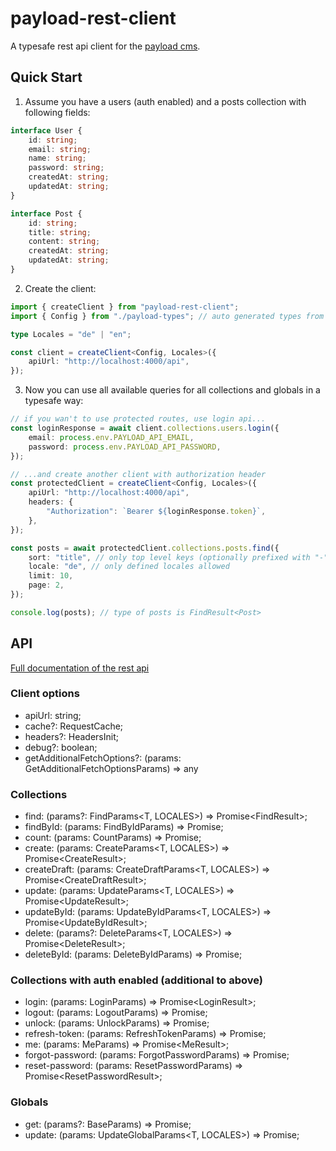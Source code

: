 # payload-rest-client

A typesafe rest api client for the [payload cms](https://payloadcms.com).

## Quick Start 

1. Assume you have a users (auth enabled) and a posts collection with following fields:

```ts
interface User {
    id: string;
    email: string;
    name: string;
    password: string;
    createdAt: string;
    updatedAt: string;
}

interface Post {
    id: string;
    title: string;
    content: string;
    createdAt: string;
    updatedAt: string;
}
```

2. Create the client:

```ts
import { createClient } from "payload-rest-client";
import { Config } from "./payload-types"; // auto generated types from payload

type Locales = "de" | "en";

const client = createClient<Config, Locales>({
    apiUrl: "http://localhost:4000/api",
});
```

3. Now you can use all available queries for all collections and globals in a typesafe way:

```ts
// if you wan't to use protected routes, use login api...
const loginResponse = await client.collections.users.login({
    email: process.env.PAYLOAD_API_EMAIL,
    password: process.env.PAYLOAD_API_PASSWORD,
});

// ...and create another client with authorization header
const protectedClient = createClient<Config, Locales>({
    apiUrl: "http://localhost:4000/api",
    headers: {
        "Authorization": `Bearer ${loginResponse.token}`,
    },
});

const posts = await protectedClient.collections.posts.find({
    sort: "title", // only top level keys (optionally prefixed with "-") of Post allowed
    locale: "de", // only defined locales allowed
    limit: 10,
    page: 2,
});

console.log(posts); // type of posts is FindResult<Post> 
```

## API

[Full documentation of the rest api](https://payloadcms.com/docs/rest-api/overview)

### Client options

- apiUrl: string;
- cache?: RequestCache;
- headers?: HeadersInit;
- debug?: boolean;
- getAdditionalFetchOptions?: (params: GetAdditionalFetchOptionsParams) => any

### Collections

- find: (params?: FindParams<T, LOCALES>) => Promise<FindResult<T>>;
- findById: (params: FindByIdParams<LOCALES>) => Promise<T>;
- count: (params: CountParams<T>) => Promise<CountResult>;
- create: (params: CreateParams<T, LOCALES>) => Promise<CreateResult<T>>;
- createDraft: (params: CreateDraftParams<T, LOCALES>) => Promise<CreateDraftResult<T>>;
- update: (params: UpdateParams<T, LOCALES>) => Promise<UpdateResult<T>>;
- updateById: (params: UpdateByIdParams<T, LOCALES>) => Promise<UpdateByIdResult<T>>;
- delete: (params?: DeleteParams<T, LOCALES>) => Promise<DeleteResult<T>>;
- deleteById: (params: DeleteByIdParams<LOCALES>) => Promise<T>;

### Collections with auth enabled (additional to above)

- login: (params: LoginParams) => Promise<LoginResult<T>>;
- logout: (params: LogoutParams) => Promise<LogoutResult>;
- unlock: (params: UnlockParams) => Promise<UnlockResult>;
- refresh-token: (params: RefreshTokenParams) => Promise<RefreshTokenResult>;
- me: (params: MeParams) => Promise<MeResult<T>>;
- forgot-password: (params: ForgotPasswordParams) => Promise<ForgotPasswordResult>;
- reset-password: (params: ResetPasswordParams) => Promise<ResetPasswordResult<T>>;

### Globals

- get: (params?: BaseParams<LOCALES>) => Promise<T>;
- update: (params: UpdateGlobalParams<T, LOCALES>) => Promise<T>;
